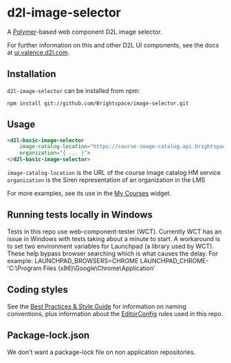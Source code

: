 # d2l-image-selector

A [Polymer](https://www.polymer-project.org/1.0/)-based web component D2L image selector.

For further information on this and other D2L UI components, see the docs at [ui.valence.d2l.com](http://ui.valence.d2l.com/).

## Installation

`d2l-image-selector` can be installed from npm:
```shell
npm install git://github.com/Brightspace/image-selector.git
```
## Usage
```html
<d2l-basic-image-selector
	image-catalog-location="https://course-image-catalog.api.brightspace.com"
	organization="{ ... }">
</d2l-basic-image-selector>
```
`image-catalog-location` is the URL of the course image catalog HM service
`organization` is the Siren representation of an organization in the LMS

For more examples, see its use in the [My Courses](https://github.com/Brightspace/d2l-my-courses-ui/blob/master/d2l-my-courses.html#L134) widget.

## Running tests locally in Windows

Tests in this repo use web-component-tester (WCT). Currently WCT has an issue in Windows with tests taking about a minute to start.  A workaround is to set two environment variables for Launchpad (a library used by WCT).  These help bypass browser searching which is what causes the delay.  For example:
LAUNCHPAD_BROWSERS=CHROME
LAUNCHPAD_CHROME-'C:\Program Files (x86)\Google\Chrome\Application'

## Coding styles

See the [Best Practices & Style Guide](https://github.com/Brightspace/valence-ui-docs/wiki/Best-Practices-&-Style-Guide) for information on naming conventions, plus information about the [EditorConfig](http://editorconfig.org) rules used in this repo.

## Package-lock.json
We don't want a package-lock file on non application repositories.
